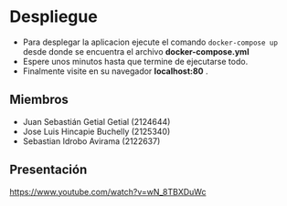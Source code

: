 # Despliegue
- Para desplegar la aplicacion ejecute el comando `docker-compose up` desde donde se encuentra el archivo **docker-compose.yml**
- Espere unos minutos hasta que termine de ejecutarse todo. 
- Finalmente visite en su navegador **localhost:80** .

## Miembros
- Juan Sebastián Getial Getial (2124644)
- Jose Luis Hincapie Buchelly (2125340)
- Sebastian Idrobo Avirama (2122637)

## Presentación
https://www.youtube.com/watch?v=wN_8TBXDuWc 

